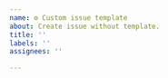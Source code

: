 ```yaml
---
name: ⚙️ Custom issue template
about: Create issue without template.
title: ''
labels: ''
assignees: ''

---
```



